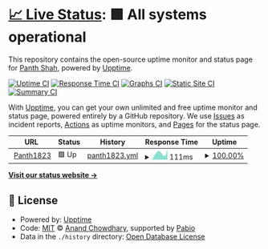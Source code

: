 # [📈 Live Status](https://Panth1823.github.io/uptime-Panth1823): <!--live status--> **🟩 All systems operational**

This repository contains the open-source uptime monitor and status page for [Panth Shah](https://shahpanth.vercel.app/), powered by [Upptime](https://github.com/upptime/upptime).

[![Uptime CI](https://github.com/Panth1823/uptime-Panth1823/workflows/Uptime%20CI/badge.svg)](https://github.com/Panth1823/uptime-Panth1823/actions?query=workflow%3A%22Uptime+CI%22)
[![Response Time CI](https://github.com/Panth1823/uptime-Panth1823/workflows/Response%20Time%20CI/badge.svg)](https://github.com/Panth1823/uptime-Panth1823/actions?query=workflow%3A%22Response+Time+CI%22)
[![Graphs CI](https://github.com/Panth1823/uptime-Panth1823/workflows/Graphs%20CI/badge.svg)](https://github.com/Panth1823/uptime-Panth1823/actions?query=workflow%3A%22Graphs+CI%22)
[![Static Site CI](https://github.com/Panth1823/uptime-Panth1823/workflows/Static%20Site%20CI/badge.svg)](https://github.com/Panth1823/uptime-Panth1823/actions?query=workflow%3A%22Static+Site+CI%22)
[![Summary CI](https://github.com/Panth1823/uptime-Panth1823/workflows/Summary%20CI/badge.svg)](https://github.com/Panth1823/uptime-Panth1823/actions?query=workflow%3A%22Summary+CI%22)

With [Upptime](https://upptime.js.org), you can get your own unlimited and free uptime monitor and status page, powered entirely by a GitHub repository. We use [Issues](https://github.com/Panth1823/uptime-Panth1823/issues) as incident reports, [Actions](https://github.com/Panth1823/uptime-Panth1823/actions) as uptime monitors, and [Pages](https://Panth1823.github.io/uptime-Panth1823) for the status page.

<!--start: status pages-->
<!-- This summary is generated by Upptime (https://github.com/upptime/upptime) -->
<!-- Do not edit this manually, your changes will be overwritten -->
<!-- prettier-ignore -->
| URL | Status | History | Response Time | Uptime |
| --- | ------ | ------- | ------------- | ------ |
| <img alt="" src="https://icons.duckduckgo.com/ip3/shahpanth.vercel.app.ico" height="13"> [Panth1823](https://shahpanth.vercel.app/) | 🟩 Up | [panth1823.yml](https://github.com/Panth1823/uptime-Panth1823/commits/HEAD/history/panth1823.yml) | <details><summary><img alt="Response time graph" src="./graphs/panth1823/response-time-week.png" height="20"> 111ms</summary><br><a href="https://Panth1823.github.io/uptime-Panth1823/history/panth1823"><img alt="Response time 117" src="https://img.shields.io/endpoint?url=https%3A%2F%2Fraw.githubusercontent.com%2FPanth1823%2Fuptime-Panth1823%2FHEAD%2Fapi%2Fpanth1823%2Fresponse-time.json"></a><br><a href="https://Panth1823.github.io/uptime-Panth1823/history/panth1823"><img alt="24-hour response time 222" src="https://img.shields.io/endpoint?url=https%3A%2F%2Fraw.githubusercontent.com%2FPanth1823%2Fuptime-Panth1823%2FHEAD%2Fapi%2Fpanth1823%2Fresponse-time-day.json"></a><br><a href="https://Panth1823.github.io/uptime-Panth1823/history/panth1823"><img alt="7-day response time 111" src="https://img.shields.io/endpoint?url=https%3A%2F%2Fraw.githubusercontent.com%2FPanth1823%2Fuptime-Panth1823%2FHEAD%2Fapi%2Fpanth1823%2Fresponse-time-week.json"></a><br><a href="https://Panth1823.github.io/uptime-Panth1823/history/panth1823"><img alt="30-day response time 109" src="https://img.shields.io/endpoint?url=https%3A%2F%2Fraw.githubusercontent.com%2FPanth1823%2Fuptime-Panth1823%2FHEAD%2Fapi%2Fpanth1823%2Fresponse-time-month.json"></a><br><a href="https://Panth1823.github.io/uptime-Panth1823/history/panth1823"><img alt="1-year response time 117" src="https://img.shields.io/endpoint?url=https%3A%2F%2Fraw.githubusercontent.com%2FPanth1823%2Fuptime-Panth1823%2FHEAD%2Fapi%2Fpanth1823%2Fresponse-time-year.json"></a></details> | <details><summary><a href="https://Panth1823.github.io/uptime-Panth1823/history/panth1823">100.00%</a></summary><a href="https://Panth1823.github.io/uptime-Panth1823/history/panth1823"><img alt="All-time uptime 100.00%" src="https://img.shields.io/endpoint?url=https%3A%2F%2Fraw.githubusercontent.com%2FPanth1823%2Fuptime-Panth1823%2FHEAD%2Fapi%2Fpanth1823%2Fuptime.json"></a><br><a href="https://Panth1823.github.io/uptime-Panth1823/history/panth1823"><img alt="24-hour uptime 100.00%" src="https://img.shields.io/endpoint?url=https%3A%2F%2Fraw.githubusercontent.com%2FPanth1823%2Fuptime-Panth1823%2FHEAD%2Fapi%2Fpanth1823%2Fuptime-day.json"></a><br><a href="https://Panth1823.github.io/uptime-Panth1823/history/panth1823"><img alt="7-day uptime 100.00%" src="https://img.shields.io/endpoint?url=https%3A%2F%2Fraw.githubusercontent.com%2FPanth1823%2Fuptime-Panth1823%2FHEAD%2Fapi%2Fpanth1823%2Fuptime-week.json"></a><br><a href="https://Panth1823.github.io/uptime-Panth1823/history/panth1823"><img alt="30-day uptime 100.00%" src="https://img.shields.io/endpoint?url=https%3A%2F%2Fraw.githubusercontent.com%2FPanth1823%2Fuptime-Panth1823%2FHEAD%2Fapi%2Fpanth1823%2Fuptime-month.json"></a><br><a href="https://Panth1823.github.io/uptime-Panth1823/history/panth1823"><img alt="1-year uptime 100.00%" src="https://img.shields.io/endpoint?url=https%3A%2F%2Fraw.githubusercontent.com%2FPanth1823%2Fuptime-Panth1823%2FHEAD%2Fapi%2Fpanth1823%2Fuptime-year.json"></a></details>

<!--end: status pages-->

[**Visit our status website →**](https://Panth1823.github.io/uptime-Panth1823)

## 📄 License

- Powered by: [Upptime](https://github.com/upptime/upptime)
- Code: [MIT](./LICENSE) © [Anand Chowdhary](https://anandchowdhary.com), supported by [Pabio](https://pabio.com)
- Data in the `./history` directory: [Open Database License](https://opendatacommons.org/licenses/odbl/1-0/)
